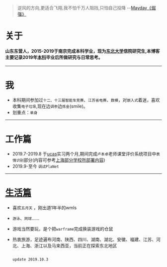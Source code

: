 
> 逆风的方向,更适合飞翔,我不怕千万人阻挡,只怕自己投降 --[Mayday《倔强》](https://www.xiami.com/song/gouoD46cd0)  

# 关于
#### 山东东营人，2015-2019于南京完成本科学业，现为[东北大学](http://www.neu.edu.cn/)信院研究生,本博客主要记录2019年[本科](http://www.njtech.edu.cn/)毕业后所做研究与日常思考。<br>

-------------------
# 我
<!-- > 你是巨大的海洋,我是雨下在你身上 --[Mayday 爱情的模样](https://www.xiami.com/song/xOhiJ7a8e39)   -->

- 本科期间参加过`十二、十三届智能车竞赛`、`江苏省电赛`、`数模`，对`嵌入式`着迷，喜欢收集`电子垃圾`,现在边`调参`边`炼金`(smile)。<br>
- 划重点：`单身`<br>

-------------------
# 工作篇 
<!-- > 少年回头望 笑我还不快跟上 --[Mayday 成名在望](https://www.xiami.com/song/U7guV128bd8) -->

- 2019.7-2019.8 于[ucas](http://www.ucas.ac.cn/)实习两个月,期间完成`卢本卓`老师课堂评价系统项目中`表情识别`部分(内容可参考[上海部分学校所部署内容](https://www.zhihu.com/question/342466759/answer/804631441))
- 2019.9-至今 `调试PlaNet`

-------------------
#  [生活篇](https://tcloser.github.io/Xu.github.io/talks)
<!-- > 平凡的我们也将回到平凡的岁月,生活中充满孩子哭声柴米和油盐 --[Mayday 任意门](https://www.xiami.com/song/mSezFp69837) -->

- 喜欢`五月天` ，刚出道1年半的wmls
- `游泳`、`网球`……
- 游戏当然要玩，是个把`warframe`完成换装游戏的仓鼠
- 热衷旅游，足迹遍布河南、陕西、四川、湖南、湖北、安徽、福建、江苏、河北、上海、浙江以及马来西亚，当前正在探索东北地区





                                                                                                update 2019.10.3